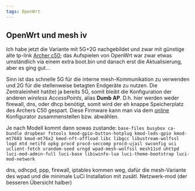 ```yaml
---
tags: OpenWrt
---
```

## OpenWrt und mesh iv
Ich habe jetzt die Variante mit 5G+2G nachgebildet und zwar mit günstige alte tp-link [Archer c50](https://openwrt.org/toh/tp-link/archer-c50); das Aufspielen von OpenWrt war zwar etwas umständlich via einem extra boot.bin und danach erst die Aktualisierung, aber es ging gut...

Sinn ist das schnelle 5G für die interne mesh-Kommunikation zu verwenden und 2G für die stellenweise betagten Endgeräte zu nutzen. Die Zentraleinheit hat(te) ja bereits 5G, somit bleibt die Konfiguration der anderen *wireless AccessPoints*, alias **Dumb AP**. D.h. hier werden weder firewall, dns, oder dhcp benötigt, somit wird der eh knappe Speicherplatz des Archers C50 gespart. Diese Firmware kann man via dem [online](https://firmware-selector.openwrt.org/) Konfigurator zusammenstellen bzw. abwählen.

Je nach Modell kommt dann sowas zustande:
```base-files busybox ca-bundle dropbear fstools kmod-gpio-button-hotplug kmod-leds-gpio kmod-mt7603 kmod-mt76x2 kmod-nft-offload libc libgcc libustream-wolfssl logd mtd netifd opkg procd procd-seccomp procd-ujail swconfig uci uclient-fetch urandom-seed urngd wpad-mesh-wolfssl mesh11sd uhttpd luci-mod-admin-full luci-base libiwinfo-lua luci-theme-bootstrap luci-mod-network```

dns, odhcpd, ppp, firewall, iptables kommen weg, dafür die mesh-Variante des wpad und die minimale LuCi Installation mit zusätl. Netzwerk-mod (der besseren Übersicht halber)
